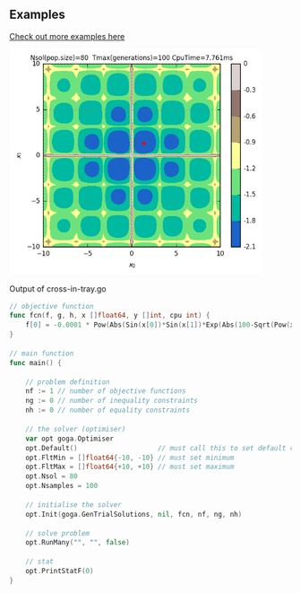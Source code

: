 
## Examples

[Check out more examples here](https://github.com/cpmech/goga/blob/master/examples/README.md)

<div id="container">
<p><img src="examples/simple/figs/cross-in-tray.png" width="450"></p>
Output of cross-in-tray.go
</div>

```go
// objective function
func fcn(f, g, h, x []float64, y []int, cpu int) {
	f[0] = -0.0001 * Pow(Abs(Sin(x[0])*Sin(x[1])*Exp(Abs(100-Sqrt(Pow(x[0], 2)+Pow(x[1], 2))/Pi)))+1, 0.1)
}

// main function
func main() {

	// problem definition
	nf := 1 // number of objective functions
	ng := 0 // number of inequality constraints
	nh := 0 // number of equality constraints

	// the solver (optimiser)
	var opt goga.Optimiser
	opt.Default()                    // must call this to set default constants
	opt.FltMin = []float64{-10, -10} // must set minimum
	opt.FltMax = []float64{+10, +10} // must set maximum
	opt.Nsol = 80
	opt.Nsamples = 100

	// initialise the solver
	opt.Init(goga.GenTrialSolutions, nil, fcn, nf, ng, nh)

	// solve problem
	opt.RunMany("", "", false)

	// stat
	opt.PrintStatF(0)
}
```
